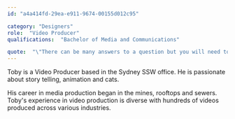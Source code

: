 ```yaml
---
id: "a4a414fd-29ea-e911-9674-00155d012c95"

category: "Designers"
role:  "Video Producer"
qualifications:  "Bachelor of Media and Communications"

quote:  "\"There can be many answers to a question but you will need to ask Adam how it is formatted\""
---
```


Toby is a Video Producer based in the Sydney SSW office. He is passionate about story telling, animation and cats.   

His career in media production began in the mines, rooftops and sewers. Toby's experience in video production is diverse with hundreds of videos produced across various industries.   

